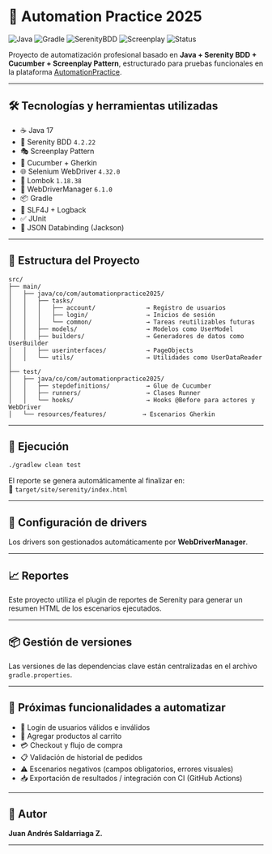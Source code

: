 
# 🧪 Automation Practice 2025

![Java](https://img.shields.io/badge/language-Java-blue.svg)
![Gradle](https://img.shields.io/badge/build-Gradle-green)
![SerenityBDD](https://img.shields.io/badge/framework-Serenity%20BDD-yellow)
![Screenplay](https://img.shields.io/badge/pattern-Screenplay-blueviolet)
![Status](https://img.shields.io/badge/status-In_Progress-orange)

Proyecto de automatización profesional basado en **Java + Serenity BDD + Cucumber + Screenplay Pattern**, estructurado para pruebas funcionales en la plataforma [AutomationPractice](http://automationpractice.pl/index.php).

---

## 🛠 Tecnologías y herramientas utilizadas

- ☕ Java 17
- 🧪 Serenity BDD `4.2.22`
- 🎭 Screenplay Pattern
- 🥒 Cucumber + Gherkin
- 🌐 Selenium WebDriver `4.32.0`
- 🧱 Lombok `1.18.38`
- 🧰 WebDriverManager `6.1.0`
- 📦 Gradle
- 🔎 SLF4J + Logback
- ✅ JUnit
- 🧪 JSON Databinding (Jackson)

---

## 🧱 Estructura del Proyecto

```
src/
├── main/
│   ├── java/co/com/automationpractice2025/
│   │   ├── tasks/
│   │   │   ├── account/              → Registro de usuarios
│   │   │   ├── login/                → Inicios de sesión
│   │   │   └── common/               → Tareas reutilizables futuras
│   │   ├── models/                   → Modelos como UserModel
│   │   ├── builders/                 → Generadores de datos como UserBuilder
│   │   ├── userinterfaces/           → PageObjects
│   │   └── utils/                    → Utilidades como UserDataReader
│
├── test/
│   ├── java/co/com/automationpractice2025/
│   │   ├── stepdefinitions/          → Glue de Cucumber
│   │   ├── runners/                  → Clases Runner
│   │   └── hooks/                    → Hooks @Before para actores y WebDriver
│   └── resources/features/          → Escenarios Gherkin
```

---

## 🚀 Ejecución

```bash
./gradlew clean test
```

El reporte se genera automáticamente al finalizar en:  
📁 `target/site/serenity/index.html`

---

## 🔧 Configuración de drivers

Los drivers son gestionados automáticamente por **WebDriverManager**.

---

## 📈 Reportes

Este proyecto utiliza el plugin de reportes de Serenity para generar un resumen HTML de los escenarios ejecutados.

---

## 📦 Gestión de versiones

Las versiones de las dependencias clave están centralizadas en el archivo `gradle.properties`.

---

## 📌 Próximas funcionalidades a automatizar

- 🔐 Login de usuarios válidos e inválidos
- 🛒 Agregar productos al carrito
- 💳 Checkout y flujo de compra
- 📋 Validación de historial de pedidos
- ⚠️ Escenarios negativos (campos obligatorios, errores visuales)
- 📥 Exportación de resultados / integración con CI (GitHub Actions)

---

## 🙌 Autor

**Juan Andrés Saldarriaga Z.**  

---
